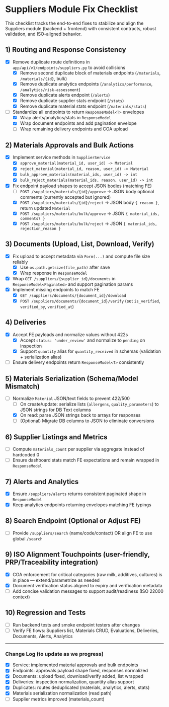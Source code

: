 # Suppliers Module Fix Checklist

This checklist tracks the end-to-end fixes to stabilize and align the Suppliers module (backend + frontend) with consistent contracts, robust validation, and ISO-aligned behavior.

## 1) Routing and Response Consistency
- [x] Remove duplicate route definitions in `app/api/v1/endpoints/suppliers.py` to avoid collisions
  - [x] Remove second duplicate block of materials endpoints (`/materials`, `/materials/{id}`, bulk)
  - [x] Remove duplicate analytics endpoints (`/analytics/performance`, `/analytics/risk-assessment`)
  - [x] Remove duplicate alerts endpoint (`/alerts`)
  - [x] Remove duplicate supplier stats endpoint (`/stats`)
  - [x] Remove duplicate material stats endpoint (`/materials/stats`)
- [ ] Standardize all endpoints to return `ResponseModel<T>` envelopes
  - [x] Wrap alerts/analytics/stats in `ResponseModel`
  - [x] Wrap document endpoints and add pagination envelope
  - [ ] Wrap remaining delivery endpoints and COA upload

## 2) Materials Approvals and Bulk Actions
- [x] Implement service methods in `SupplierService`
  - [x] `approve_material(material_id, user_id) -> Material`
  - [x] `reject_material(material_id, reason, user_id) -> Material`
  - [x] `bulk_approve_materials(material_ids, user_id) -> int`
  - [x] `bulk_reject_materials(material_ids, reason, user_id) -> int`
- [x] Fix endpoint payload shapes to accept JSON bodies (matching FE)
  - [ ] `POST /suppliers/materials/{id}/approve` -> JSON body optional comments (currently accepted but ignored)
  - [x] `POST /suppliers/materials/{id}/reject` -> JSON body `{ reason }`, return updated `Material`
  - [x] `POST /suppliers/materials/bulk/approve` -> JSON `{ material_ids, comments? }`
  - [x] `POST /suppliers/materials/bulk/reject` -> JSON `{ material_ids, rejection_reason }`

## 3) Documents (Upload, List, Download, Verify)
- [x] Fix upload to accept metadata via `Form(...)` and compute file size reliably
  - [x] Use `os.path.getsize(file_path)` after save
  - [x] Wrap response in `ResponseModel`
- [x] Wrap `GET /suppliers/{supplier_id}/documents` in `ResponseModel<Paginated>` and support pagination params
- [x] Implement missing endpoints to match FE
  - [x] `GET /suppliers/documents/{document_id}/download`
  - [x] `POST /suppliers/documents/{document_id}/verify` (set `is_verified`, `verified_by`, `verified_at`)

## 4) Deliveries
- [x] Accept FE payloads and normalize values without 422s
  - [x] Accept `status: 'under_review'` and normalize to `pending` on inspection
  - [x] Support `quantity` alias for `quantity_received` in schemas (validation + serialization alias)
- [ ] Ensure delivery endpoints return `ResponseModel<T>` consistently

## 5) Materials Serialization (Schema/Model Mismatch)
- [ ] Normalize `Material` JSON/text fields to prevent 422/500
  - [ ] On create/update: serialize lists (`allergens`, `quality_parameters`) to JSON strings for DB Text columns
  - [x] On read: parse JSON strings back to arrays for responses
  - [ ] (Optional) Migrate DB columns to JSON to eliminate conversions

## 6) Supplier Listings and Metrics
- [ ] Compute `materials_count` per supplier via aggregate instead of hardcoded 0
- [ ] Ensure dashboard stats match FE expectations and remain wrapped in `ResponseModel`

## 7) Alerts and Analytics
- [x] Ensure `/suppliers/alerts` returns consistent paginated shape in `ResponseModel`
- [x] Keep analytics endpoints returning envelopes matching FE typings

## 8) Search Endpoint (Optional or Adjust FE)
- [ ] Provide `/suppliers/search` (name/code/contact) OR align FE to use global `/search`

## 9) ISO Alignment Touchpoints (user-friendly, PRP/Traceability integration)
- [x] COA enforcement for critical categories (raw milk, additives, cultures) is in place — extend/parametrize as needed
- [x] Document verification status aligned to expiry and verification metadata
- [ ] Add concise validation messages to support audit/readiness (ISO 22000 context)

## 10) Regression and Tests
- [ ] Run backend tests and smoke endpoint testers after changes
- [ ] Verify FE flows: Suppliers list, Materials CRUD, Evaluations, Deliveries, Documents, Alerts, Analytics

---

### Change Log (to update as we progress)
- [x] Service: implemented material approvals and bulk endpoints
- [x] Endpoints: approvals payload shape fixed, responses normalized
- [x] Documents: upload fixed, download/verify added, list wrapped
- [x] Deliveries: inspection normalization, quantity alias support
- [x] Duplicates: routes deduplicated (materials, analytics, alerts, stats)
- [x] Materials serialization normalization (read path)
- [ ] Supplier metrics improved (materials_count)